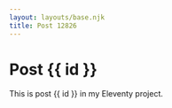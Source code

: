 ```yaml
---
layout: layouts/base.njk
title: Post 12826
---
```


# Post {{ id }}

This is post {{ id }} in my Eleventy project.
